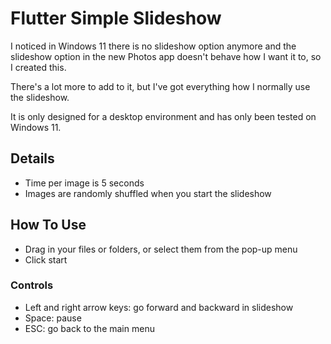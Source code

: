 # Flutter Simple Slideshow

I noticed in Windows 11 there is no slideshow option anymore and the slideshow option in the new Photos app doesn't behave how I want it to, so I created this.

There's a lot more to add to it, but I've got everything how I normally use the slideshow.

It is only designed for a desktop environment and has only been tested on Windows 11.

## Details

- Time per image is 5 seconds
- Images are randomly shuffled when you start the slideshow
  
## How To Use

- Drag in your files or folders, or select them from the pop-up menu
- Click start
  
### Controls
- Left and right arrow keys: go forward and backward in slideshow
- Space: pause
- ESC: go back to the main menu